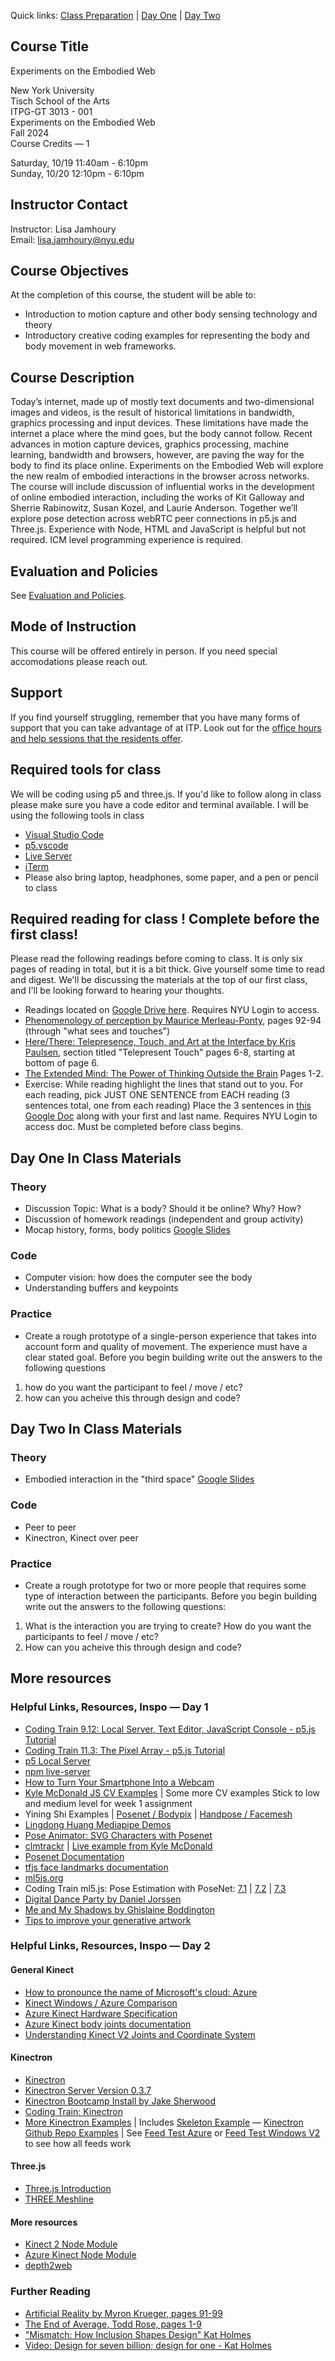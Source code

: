 Quick links: [Class Preparation]() | [Day One](#day-one-in-class-materials) | [Day Two](#day-two-in-class-materials) 

## Course Title 

Experiments on the Embodied Web 

New York University  
Tisch School of the Arts  
ITPG-GT 3013 - 001  
Experiments on the Embodied Web  
Fall 2024  
Course Credits — 1  

Saturday, 10/19 11:40am - 6:10pm  
Sunday, 10/20 12:10pm - 6:10pm  

## Instructor Contact

Instructor: Lisa Jamhoury  
Email: lisa.jamhoury@nyu.edu

## Course Objectives
At the completion of this course, the student will be able to:

- Introduction to motion capture and other body sensing technology and theory 
- Introductory creative coding examples for representing the body and body movement in web frameworks. 

## Course Description

Today’s internet, made up of mostly text documents and two-dimensional images and videos, is the result of historical limitations in bandwidth, graphics processing and input devices. These limitations have made the internet a place where the mind goes, but the body cannot follow. Recent advances in motion capture devices, graphics processing, machine learning, bandwidth and browsers, however, are paving the way for the body to find its place online. Experiments on the Embodied Web will explore the new realm of embodied interactions in the browser across networks. The course will include discussion of influential works in the development of online embodied interaction, including the works of Kit Galloway and Sherrie Rabinowitz, Susan Kozel, and Laurie Anderson. Together we’ll explore pose detection across webRTC peer connections in p5.js and Three.js. Experience with Node, HTML and JavaScript is helpful but not required. ICM level programming experience is required.

## Evaluation and Policies

See [Evaluation and Policies](/policies.md).

## Mode of Instruction

This course will be offered entirely in person. If you need special accomodations please reach out. 

## Support

If you find yourself struggling, remember that you have many forms of support that you can take advantage of at ITP. Look out for the [office hours and help sessions that the residents offer](https://itp.nyu.edu/residents/contact-the-residents/). 

## Required tools for class 

We will be coding using p5 and three.js. If you'd like to follow along in class please make sure you have a code editor and terminal available. I will be using the following tools in class 

- [Visual Studio Code](https://code.visualstudio.com/)
- [p5.vscode](https://marketplace.visualstudio.com/items?itemName=samplavigne.p5-vscode)
- [Live Server](https://marketplace.visualstudio.com/items?itemName=ritwickdey.LiveServer)
- [iTerm](https://iterm2.com/)
- Please also bring laptop, headphones, some paper, and a pen or pencil to class

## Required reading for class ! Complete before the first class! 

Please read the following readings before coming to class. It is only six pages of reading in total, but it is a bit thick. Give yourself some time to read and digest. We'll be discussing the materials at the top of our first class, and I'll be looking forward to hearing your thoughts. 

- Readings located on [Google Drive here](https://drive.google.com/drive/folders/1f38QY-0t23d-S_U3265s8vtKPOPRodG3?usp=sharing). Requires NYU Login to access. 
- [Phenomenology of perception by Maurice Merleau-Ponty](https://drive.google.com/file/d/1xHP96xLGLJasFpEcwCLtYRBVf29x2N0x/view?usp=drive_link), pages 92-94 (through "what sees and touches")
- [Here/There: Telepresence, Touch, and Art at the Interface by Kris Paulsen](https://drive.google.com/file/d/18o0pNtYZz6qwTM3kNTxX41P0NaaCAPya/view?usp=drive_link), section titled "Telepresent Touch" pages 6-8, starting at bottom of page 6.
- [The Extended Mind: The Power of Thinking Outside the Brain](https://drive.google.com/file/d/1aN4eHnycAdRNbcw_qE5w3I9PfP2-yqf-/view?usp=drive_link) Pages 1-2. 
- Exercise: While reading highlight the lines that stand out to you. For each reading, pick JUST ONE SENTENCE from EACH reading (3 sentences total, one from each reading) Place the 3 sentences in [this Google Doc](https://docs.google.com/document/d/1WFhy2c2t_jvf7b-erPVCgwRNSDOiHz5zzDP4Dd4VOY4/edit?usp=sharing) along with your first and last name. Requires NYU Login to access doc. Must be completed before class begins.

## Day One In Class Materials 

### Theory 

- Discussion Topic: What is a body? Should it be online? Why? How? 
- Discussion of homework readings (independent and group activity)
- Mocap history, forms, body politics [Google Slides](https://docs.google.com/presentation/d/1qgpGtGiLlRR9DyI5A3oMUjLAOiqBMJOShj-jgAmCoL4/edit?usp=sharing)

### Code

- Computer vision: how does the computer see the body
- Understanding buffers and keypoints 

### Practice 

- Create a rough prototype of a single-person experience that takes into account form and quality of movement. The experience must have a clear stated goal. Before you begin building write out the answers to the following questions 
1. how do you want the participant to feel / move / etc?
2. how can you acheive this through design and code?

## Day Two In Class Materials 

### Theory 

- Embodied interaction in the "third space" [Google Slides](https://docs.google.com/presentation/d/1sJ4Vd6ZlwUMPAeQ3eFfkatguL00LWJLsXO679xzlBXY/edit?usp=sharing)  

### Code

- Peer to peer
- Kinectron, Kinect over peer

### Practice 

- Create a rough prototype for two or more people that requires some type of interaction between the participants. Before you begin building write out the answers to the following questions:  
1. What is the interaction you are trying to create? How do you want the participants to feel / move / etc? 
2. How can you acheive this through design and code?

## More resources 

### Helpful Links, Resources, Inspo — Day 1
- [Coding Train 9.12: Local Server, Text Editor, JavaScript Console - p5.js Tutorial](https://www.youtube.com/watch?v=UCHzlUiDD10)
- [Coding Train 11.3: The Pixel Array - p5.js Tutorial](https://www.youtube.com/watch?v=nMUMZ5YRxHI)
- [p5 Local Server](https://github.com/processing/p5.js/wiki/Local-server)
- [npm live-server](https://www.npmjs.com/package/live-server)
- [How to Turn Your Smartphone Into a Webcam](https://www.wired.com/story/use-your-phone-as-webcam/#:~:text=Install%20EpocCam%20Webcam%20Viewer%20from,network%20and%20launch%20the%20apps.)
- [Kyle McDonald JS CV Examples](https://kylemcdonald.github.io/cv-examples/) | Some more CV examples Stick to low and medium level for week 1 assignment
- Yining Shi Examples | [Posenet / Bodypix](https://github.com/yining1023/machine-learning-for-the-web/tree/master/week3-pose) | [Handpose / Facemesh](https://github.com/yining1023/machine-learning-for-the-web/tree/master/face-hand)
- [Lingdong Huang Mediapipe Demos](https://github.com/LingDong-/handpose-facemesh-demos)
- [Pose Animator: SVG Characters with Posenet](https://blog.tensorflow.org/2020/05/pose-animator-open-source-tool-to-bring-svg-characters-to-life.html)
- [clmtrackr](https://github.com/auduno/clmtrackr) | [Live example from Kyle McDonald](https://kylemcdonald.github.io/cv-examples/FaceTracking/)
- [Posenet Documentation](https://github.com/tensorflow/tfjs-models/tree/master/posenet)
- [tfjs face landmarks documentation](https://github.com/tensorflow/tfjs-models/tree/master/face-landmarks-detection)
- [ml5js.org](https://ml5js.org/)
- Coding Train ml5.js: Pose Estimation with PoseNet: [7.1](https://thecodingtrain.com/learning/ml5/7.1-posenet.html) | [7.2](https://thecodingtrain.com/learning/ml5/7.2-pose-classifier.html) | [7.3](https://thecodingtrain.com/learning/ml5/7.3-pose-regression.html)
- [Digital Dance Party by Daniel Jorssen](https://www.instagram.com/p/CASdHnMBRFt/)
- [Me and My Shadows by Ghislaine Boddington](http://www.bodydataspace.net/projects/meandmyshadow/)
- [Tips to improve your generative artwork](https://tylerxhobbs.com/essays/2018/tips-to-improve-your-generative-artwork)

### Helpful Links, Resources, Inspo — Day 2

#### General Kinect 
- [How to pronounce the name of Microsoft's cloud: Azure](https://www.youtube.com/watch?v=AmP11EgEM4g)
- [Kinect Windows / Azure Comparison](https://docs.microsoft.com/en-us/azure/kinect-dk/windows-comparison)
- [Azure Kinect Hardware Specification](https://docs.microsoft.com/en-us/azure/kinect-dk/hardware-specification)
- [Azure Kinect body joints documentation](https://docs.microsoft.com/en-us/azure/Kinect-dk/body-joints)
- [Understanding Kinect V2 Joints and Coordinate System](https://medium.com/@lisajamhoury/understanding-kinect-v2-joints-and-coordinate-system-4f4b90b9df16)

#### Kinectron
- [Kinectron](https://kinectron.github.io/)
- [Kinectron Server Version 0.3.7](https://github.com/kinectron/kinectron/releases/tag/0.3.7)
- [Kinectron Bootcamp Install by Jake Sherwood](https://jakesherwood.com/blog/body_ewah/kinectron-install)
- [Coding Train: Kinectron](https://www.youtube.com/watch?v=BV6xK3EOznI)
- [More Kinectron Examples](https://kinectron.github.io/docs/example-simple-skeleton.html) | Includes [Skeleton Example](https://kinectron.github.io/docs/example-skeleton-images-windows.html) 
— [Kinectron Github Repo Examples](https://github.com/kinectron/kinectron/tree/master/examples) | See [Feed Test Azure](https://github.com/kinectron/kinectron/tree/master/examples/azure_examples/p5_examples/feedTest) or [Feed Test Windows V2](https://github.com/kinectron/kinectron/tree/master/examples/windows_examples/p5_examples/feedTest) to see how all feeds work

#### Three.js 
- [Three.js Introduction](https://threejs.org/docs/#manual/en/introduction/Creating-a-scene)
- [THREE.Meshline](https://github.com/spite/THREE.MeshLine)

#### More resources
- [Kinect 2 Node Module](https://github.com/wouterverweirder/kinect2)
- [Azure Kinect Node Module](https://github.com/wouterverweirder/kinect-azure)
- [depth2web](https://github.com/js6450/depth2web)



### Further Reading 
- [Artificial Reality by Myron Krueger, pages 91-99](https://github.com/lisajamhoury/The-Body-Everywhere-and-Here-2021/blob/main/readings/artificial_reality_5.pdf)
- [The End of Average, Todd Rose, pages 1-9](https://github.com/lisajamhoury/The-Body-Everywhere-and-Here-2021/blob/main/readings/end_of_avg_intro.pdf)
- ["Mismatch: How Inclusion Shapes Design" Kat Holmes](https://mitpress.mit.edu/books/mismatch)
- [Video: Design for seven billion; design for one - Kat Holmes](https://www.youtube.com/watch?v=vPH1exUrSh8)



